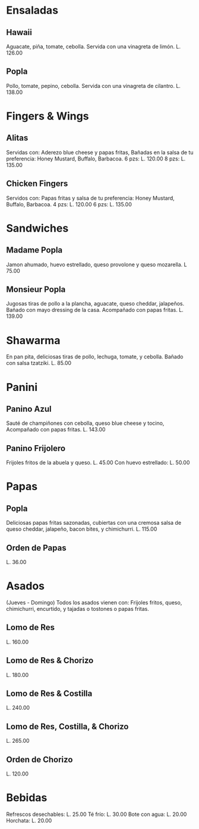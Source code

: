 # Ensaladas

## Hawaii
Aguacate, piña, tomate, cebolla.
Servida con una vinagreta de limón.
L. 126.00

## Popla
Pollo, tomate, pepino, cebolla.
Servida con una vinagreta de cilantro.
L. 138.00


# Fingers & Wings

## Alitas
Servidas con:
Aderezo blue cheese y papas fritas,
Bañadas en la salsa de tu preferencia:
Honey Mustard, Buffalo, Barbacoa.
6 pzs: L. 120.00
8 pzs: L. 135.00

## Chicken Fingers
Servidos con:
Papas fritas y salsa de tu preferencia:
Honey Mustard, Buffalo, Barbacoa.
4 pzs: L. 120.00
6 pzs: L. 135.00


# Sandwiches

## Madame Popla
Jamon ahumado, huevo estrellado,
queso provolone y queso mozarella.
L 75.00

## Monsieur Popla
Jugosas tiras de pollo a la plancha, aguacate,
queso cheddar, jalapeños.
Bañado con mayo dressing de la casa.
Acompañado con papas fritas.
L. 139.00


# Shawarma

En pan pita, deliciosas tiras de pollo, lechuga, tomate, y cebolla.
Bañado con salsa tzatziki.
L. 85.00


# Panini

## Panino Azul
Sauté de champiñones con cebolla,
queso blue cheese y tocino,
Acompañado con papas fritas.
L. 143.00

## Panino Frijolero
Frijoles fritos de la abuela y queso.
L. 45.00
Con huevo estrellado: L. 50.00


# Papas

## Popla
Deliciosas papas fritas sazonadas,
cubiertas con una cremosa salsa de queso cheddar,
jalapeño, bacon bites, y chimichurri.
L. 115.00

## Orden de Papas
L. 36.00


# Asados
(Jueves - Domingo)
Todos los asados vienen con: Frijoles fritos, queso, chimichurri, encurtido, y tajadas o tostones o papas fritas.

## Lomo de Res
L. 160.00

## Lomo de Res & Chorizo
L. 180.00

## Lomo de Res & Costilla
L. 240.00

## Lomo de Res, Costilla, & Chorizo
L. 265.00

## Orden de Chorizo
L. 120.00


# Bebidas
Refrescos desechables: L. 25.00
Té frío: L. 30.00
Bote con agua: L. 20.00
Horchata: L. 20.00
